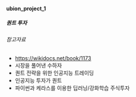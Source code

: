 #### ubion_project_1

##### 퀀트 투자

###### 참고자료
- https://wikidocs.net/book/1173
- 시장을 풀어낸 수하자
- 퀀트 전략을 위한 인공지능 트레이딩
- 인공지능 투자가 퀀트
- 파이썬과 케라스를 이용한 딥러닝/강화학습 주식투자
